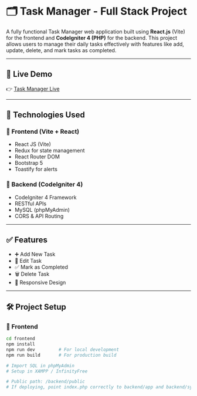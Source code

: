 # 🗂️ Task Manager - Full Stack Project

A fully functional Task Manager web application built using **React.js** (Vite) for the frontend and **CodeIgniter 4 (PHP)** for the backend. This project allows users to manage their daily tasks effectively with features like add, update, delete, and mark tasks as completed.

---

## 🚀 Live Demo

👉 [Task Manager Live](https://sonalitaskmanager.42web.io/frontend/completed-tasks)

---

## 🔧 Technologies Used

### 🔹 Frontend (Vite + React)
- React JS (Vite)
- Redux for state management
- React Router DOM
- Bootstrap 5
- Toastify for alerts

### 🔹 Backend (CodeIgniter 4)
- CodeIgniter 4 Framework
- RESTful APIs
- MySQL (phpMyAdmin)
- CORS & API Routing

---

## ✅ Features

- ➕ Add New Task  
- 📝 Edit Task  
- ✅ Mark as Completed  
- 🗑️ Delete Task   
- 🎨 Responsive Design

---

## 🛠️ Project Setup

### 🔹 Frontend

```bash
cd frontend
npm install
npm run dev         # For local development
npm run build       # For production build  

# Import SQL in phpMyAdmin
# Setup in XAMPP / InfinityFree

# Public path: /backend/public
# If deploying, point index.php correctly to backend/app and backend/system

